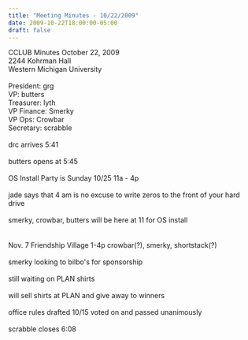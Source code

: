 ```yaml
---
title: "Meeting Minutes - 10/22/2009"
date: 2009-10-22T18:00:00-05:00
draft: false
---
```


CCLUB Minutes October 22, 2009<br />
2244 Kohrman Hall<br />
Western Michigan University<br />
<br />
President: grg<br />
VP: butters<br />
Treasurer: lyth<br />
VP Finance: Smerky<br />
VP Ops: Crowbar<br />
Secretary: scrabble<br />
<br />
drc arrives 5:41<br />
<br />
butters opens at 5:45<br />
<br />
OS Install Party is Sunday 10/25 11a - 4p<br />
<br />
jade says that 4 am is no excuse to write zeros to the front of your hard drive<br />
<br />
smerky, crowbar, butters will be here at 11 for OS install<br />
<br />
<br />
Nov. 7 Friendship Village 1-4p crowbar(?), smerky, shortstack(?)<br />
<br />
smerky looking to bilbo's for sponsorship<br />
<br />
still waiting on PLAN shirts<br />
<br />
will sell shirts at PLAN and give away to winners<br />
<br />
office rules drafted 10/15 voted on and passed unanimously<br />
<br />
scrabble closes 6:08